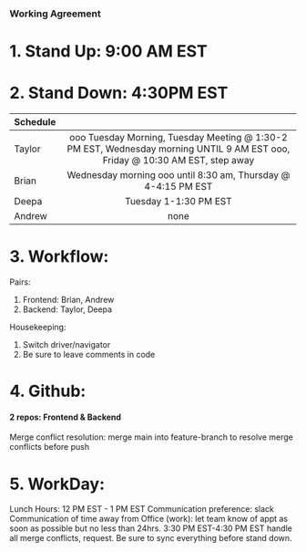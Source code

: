 ### Working Agreement

# 1. Stand Up: 9:00 AM EST
# 2. Stand Down: 4:30PM EST   

| Schedule  |          |
| ------------- |:-------------:| 
| Taylor          | ooo Tuesday Morning, Tuesday Meeting @ 1:30-2 PM EST, Wednesday morning UNTIL 9 AM EST ooo, Friday @ 10:30 AM EST, step away  | 
| Brian    |   Wednesday morning ooo until 8:30 am, Thursday @ 4-4:15 PM EST  |  
| Deepa   |   Tuesday 1-1:30 PM EST   |  
| Andrew   |  none   |  


# 3. Workflow:
Pairs:
1. Frontend: Brian, Andrew   
2. Backend: Taylor, Deepa  

Housekeeping:
1. Switch driver/navigator
2. Be sure to leave comments in code


# 4. Github:
#### 2 repos: Frontend & Backend

Merge conflict resolution: merge main into feature-branch to resolve merge conflicts before push


# 5. WorkDay:
Lunch Hours: 12 PM EST - 1 PM EST
Communication preference: slack
Communication of time away from Office (work): let team know of appt as soon as possible but no less than 24hrs.
3:30 PM EST-4:30 PM EST handle all merge conflicts, request. Be sure to sync everything before stand down.
